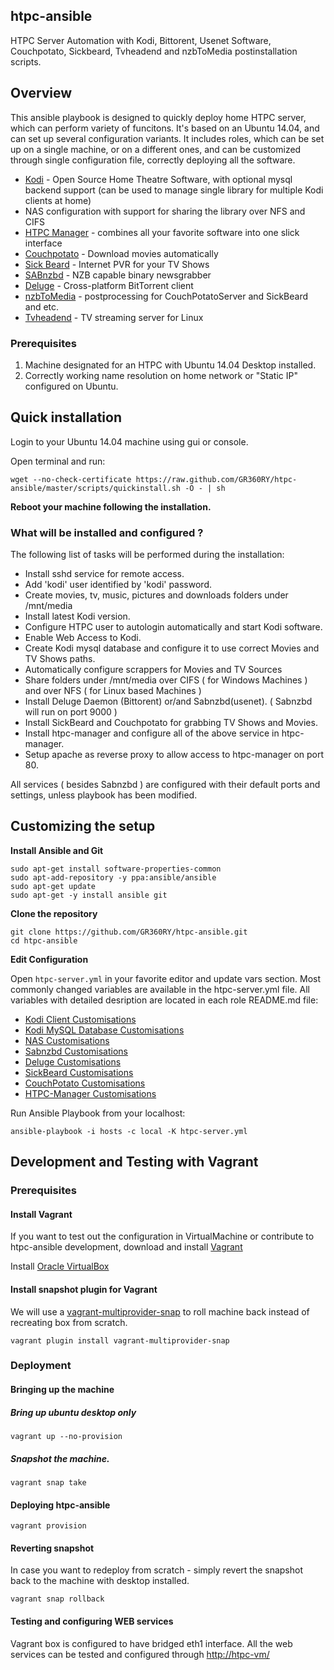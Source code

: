## htpc-ansible
HTPC Server Automation with Kodi, Bittorent, Usenet Software, Couchpotato, Sickbeard, Tvheadend and nzbToMedia postinstallation scripts.

## Overview
This ansible playbook is designed to quickly deploy home HTPC server, which can perform variety of funcitons. It's based on an Ubuntu 14.04, and can set up several configuration variants. It includes roles, which can be set up on a single machine, or on a different ones, and can be customized through single configuration file, correctly deploying all the software.

- [Kodi](http://kodi.tv/‎) - Open Source Home Theatre Software, with optional mysql backend support (can be used to manage single library for multiple Kodi clients at home)
- NAS configuration with support for sharing the library over NFS and CIFS
- [HTPC Manager](http://htpc.io) - combines all your favorite software into one slick interface
- [Couchpotato](https://couchpota.to/) - Download movies automatically
- [Sick Beard](http://sickbeard.com) - Internet PVR for your TV Shows
- [SABnzbd](http://sabnzbd.org/) - NZB capable binary newsgrabber
- [Deluge](http://deluge-torrent.org/) - Cross-platform BitTorrent client
- [nzbToMedia](https://github.com/clinton-hall/nzbToMedia) - postprocessing for CouchPotatoServer and SickBeard and etc.
- [Tvheadend](https://tvheadend.org/) - TV streaming server for Linux 

### Prerequisites

1. Machine designated for an HTPC with Ubuntu 14.04 Desktop installed.
2. Correctly working name resolution on home network or "Static IP" configured on Ubuntu.

## Quick installation

Login to your Ubuntu 14.04 machine using gui or console.

Open terminal and run:

```
wget --no-check-certificate https://raw.github.com/GR360RY/htpc-ansible/master/scripts/quickinstall.sh -O - | sh
```
	
__Reboot your machine following the installation.__

### What will be installed and configured ?

The following list of tasks will be performed during the installation:

* Install sshd service for remote access.
* Add 'kodi' user identified by 'kodi' password.
* Create movies, tv, music, pictures and downloads folders under /mnt/media
* Install latest Kodi version.
* Configure HTPC user to autologin automatically and start Kodi software.
* Enable Web Access to Kodi.
* Create Kodi mysql database and configure it to use correct Movies and TV Shows paths.
* Automatically configure scrappers for Movies and TV Sources
* Share folders under /mnt/media over CIFS ( for Windows Machines ) and over NFS ( for Linux based Machines )
* Install Deluge Daemon (Bittorent) or/and Sabnzbd(usenet). ( Sabnzbd will run on port 9000 )
* Install SickBeard and Couchpotato for grabbing TV Shows and Movies. 
* Install htpc-manager and configure all of the above service in htpc-manager.
* Setup apache as reverse proxy to allow access to htpc-manager on port 80.

All services ( besides Sabnzbd ) are configured with their default ports and settings, unless playbook has been modified.

## Customizing the setup

__Install Ansible and Git__

    sudo apt-get install software-properties-common
    sudo apt-add-repository -y ppa:ansible/ansible
    sudo apt-get update
    sudo apt-get -y install ansible git

__Clone the repository__

    git clone https://github.com/GR360RY/htpc-ansible.git
    cd htpc-ansible

__Edit Configuration__

Open `htpc-server.yml` in your favorite editor and update vars section.
Most commonly changed variables are available in the htpc-server.yml file.
All variables with detailed desription are located in each role README.md file:

* [Kodi Client Customisations](roles/kodi-client/README.md)
* [Kodi MySQL Database Customisations](roles/xbmc-mysql/README.md)
* [NAS Customisations](roles/xbmc-nas/README.md)
* [Sabnzbd Customisations](roles/sabnzbd/README.md)
* [Deluge Customisations](roles/deluge/README.md)
* [SickBeard Customisations](roles/sickbeard/README.md)
* [CouchPotato Customisations](roles/couchpotato/README.md)
* [HTPC-Manager Customisations](roles/htpc-manager/README.md)

Run Ansible Playbook from your localhost:

    ansible-playbook -i hosts -c local -K htpc-server.yml


## Development and Testing with Vagrant

### Prerequisites

#### Install Vagrant
If you want to test out the configuration in VirtualMachine or contribute to htpc-ansible development,
download and install [Vagrant](http://www.vagrantup.com/)

Install [Oracle VirtualBox](https://www.virtualbox.org/wiki/Downloads)

#### Install snapshot plugin for Vagrant
We will use a [vagrant-multiprovider-snap](https://github.com/scalefactory/vagrant-multiprovider-snap) to roll machine back instead of recreating box from scratch.
```
vagrant plugin install vagrant-multiprovider-snap
```
### Deployment

#### Bringing up the machine

##### Bring up ubuntu desktop only
```
vagrant up --no-provision
```
##### Snapshot the machine.

```
vagrant snap take
```

#### Deploying htpc-ansible
```
vagrant provision
```

#### Reverting snapshot
In case you want to redeploy from scratch - simply revert the snapshot back to the machine with desktop installed.
```
vagrant snap rollback
```

#### Testing and configuring WEB services
Vagrant box is configured to have bridged eth1 interface.
All the web services can be tested and configured through [http://htpc-vm/](http://htpc-vm/)
